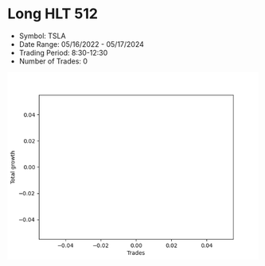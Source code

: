 # Long HLT 512 
- Symbol: TSLA
- Date Range: 05/16/2022 - 05/17/2024
- Trading Period: 8:30-12:30
- Number of Trades: 0

![Plot](LongHLT512TSLA.png)














































































































































